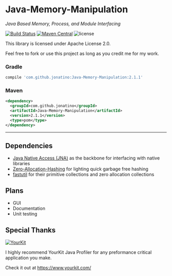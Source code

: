 # Java-Memory-Manipulation
_Java Based Memory, Process, and Module Interfacing_

[![Build Status](https://travis-ci.org/Jonatino/Java-Memory-Manipulation.svg?branch=master)](https://travis-ci.org/Jonatino/Java-Memory-Manipulation)
[![Maven Central](https://maven-badges.herokuapp.com/maven-central/com.github.jonatino/Java-Memory-Manipulation/badge.svg)](https://maven-badges.herokuapp.com/maven-central/com.github.jonatino/Java-Memory-Manipulation)
![license](https://img.shields.io/github/license/Jonatino/Java-Memory-Manipulation.svg?style=flat)

This library is licensed under Apache License 2.0.

Feel free to fork or use this project as long as you credit me for my work.

### Gradle
```groovy
compile 'com.github.jonatino:Java-Memory-Manipulation:2.1.1'
```

### Maven
```xml
<dependency>
  <groupId>com.github.jonatino</groupId>
  <artifactId>Java-Memory-Manipulation</artifactId>
  <version>2.1.1</version>
  <type>pom</type>
</dependency>
```

---

## Dependencies
- [Java Native Access (JNA)](https://github.com/java-native-access/jna) as the backbone for interfacing with native libraries
- [Zero-Allocation-Hashing](https://github.com/OpenHFT/Zero-Allocation-Hashing) for lighting quick garbage free hashing
- [fastutil](https://github.com/vigna/fastutil) for their primitive collections and zero allocation collections

## Plans
 - GUI
 - Documentation
 - Unit testing
 
## Special Thanks
[![YourKit](https://www.yourkit.com/images/yklogo.png)](https://www.yourkit.com/java/profiler/index.jsp)

I highly recommend YourKit Java Profiler for any preformance critical application you make.

Check it out at https://www.yourkit.com/
